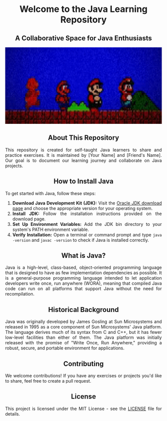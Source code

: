 <!--! Title !-->

<h1 align="center">Welcome to the Java Learning Repository</h1>
<h2 align="center">A Collaborative Space for Java Enthusiasts</h2>

<p align="center">
  <img src="https://github.com/Badjavii/Badjavii/blob/main/mariouuuu.gif" width="798" height="246">
</p>

<!--! About This Repository !-->

<h2 align="center">About This Repository</h2>

<div style="text-align:justify;">
    <p>This repository is created for self-taught Java learners to share and practice exercises. It is maintained by [Your Name] and [Friend's Name]. Our goal is to document our learning journey and collaborate on Java projects.</p>
</div>

<!--! How to Install Java !-->

<h2 align="center">How to Install Java</h2>

<div style="text-align:justify;">
    <p>To get started with Java, follow these steps:</p>
    <ol>
        <li><b>Download Java Development Kit (JDK):</b> Visit the <a href="https://www.oracle.com/java/technologies/javase-downloads.html">Oracle JDK download page</a> and choose the appropriate version for your operating system.</li>
        <li><b>Install JDK:</b> Follow the installation instructions provided on the download page.</li>
        <li><b>Set Up Environment Variables:</b> Add the JDK bin directory to your system's PATH environment variable.</li>
        <li><b>Verify Installation:</b> Open a terminal or command prompt and type <code>java -version</code> and <code>javac -version</code> to check if Java is installed correctly.</li>
    </ol>
</div>

<!--! What is Java? !-->

<h2 align="center">What is Java?</h2>

<div style="text-align:justify;">
    <p>Java is a high-level, class-based, object-oriented programming language that is designed to have as few implementation dependencies as possible. It is a general-purpose programming language intended to let application developers write once, run anywhere (WORA), meaning that compiled Java code can run on all platforms that support Java without the need for recompilation.</p>
</div>

<!--! Historical Background !-->

<h2 align="center">Historical Background</h2>

<div style="text-align:justify;">
    <p>Java was originally developed by James Gosling at Sun Microsystems and released in 1995 as a core component of Sun Microsystems' Java platform. The language derives much of its syntax from C and C++, but it has fewer low-level facilities than either of them. The Java platform was initially released with the promise of "Write Once, Run Anywhere," providing a robust, secure, and portable environment for applications.</p>
</div>

<!--! Contributing !-->

<h2 align="center">Contributing</h2>

<div style="text-align:justify;">
    <p>We welcome contributions! If you have any exercises or projects you'd like to share, feel free to create a pull request.</p>
</div>

<!--! License !-->

<h2 align="center">License</h2>

<div style="text-align:justify;">
    <p>This project is licensed under the MIT License - see the <a href="LICENSE">LICENSE</a> file for details.</p>
</div>
